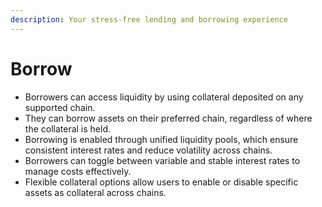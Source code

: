 ```yaml
---
description: Your stress-free lending and borrowing experience
---
```


# Borrow

* Borrowers can access liquidity by using collateral deposited on any supported chain.
* They can borrow assets on their preferred chain, regardless of where the collateral is held.
* Borrowing is enabled through unified liquidity pools, which ensure consistent interest rates and reduce volatility across chains.
* Borrowers can toggle between variable and stable interest rates to manage costs effectively.
* Flexible collateral options allow users to enable or disable specific assets as collateral across chains.
